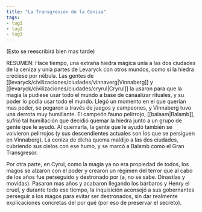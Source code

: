 ```yaml
---
title: "La Transgresión de la Ceniza" 
tags: 
- tag1 
- tag2
- tag3
---
```



(Esto se reescribirá bien mas tarde)

RESUMEN: Hace tiempo, una extraña hiedra mágica unía a las dos ciudades de la ceniza y unía partes de Levaryck con otros mundos, como si la hiedra creciese por nébula. Las gentes de [[levaryck/civilizaciones/ciudades/vinnaverg|Vinnaberg]] y [[levaryck/civilizaciones/ciudades/cryrul|Cryrul]] la usaron para que la magia la pudiese usar todo el mundo a base de canaalizar rituales, y su poder lo podía usar todo el mundo. Llegó un momento en el que querían mas poder, se pegaron a través de juegos y campeones, y Vinnaberg tuvo una derrota muy humillante. El campeón fauno pelirrojo, [[balaam|Balamb]], sufrió tal humillación que decidió quemar la hiedra junto a un grupo de gente que le ayudó. Al quemarla, la gente que le ayudó también se volvieron pelirrojos (y sus descendientes actuales son los que se persiguen en Vinnaberg). La ceniza de dicha quema maldijo a las dos ciudades, cubriendo sus cielos con ese humo, y se marcó a Balamb como el Gran Transgresor.

Por otra parte, en Cyrul, como la magia ya no era propiedad de todos, los magos se alzaron con el poder y crearon un régimen del terror que al cabo de los años fue perseguido y destronado por (a, no se sabe. Dinastías y movidas). Pasaron mas años y acabaron llegando los bárbaros y Henry el cruel, y durante todo ese tiempo, la inquisición aconsejó a sus gobernantes perseguir a los magos para evitar ser destronados, sin dar realmente explicaciones concretas del por qué (por eso de preservar el secreto).
